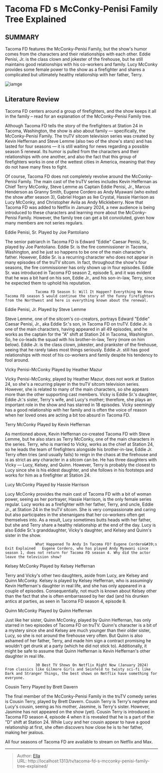 # Tacoma FD s McConky-Penisi Family Tree Explained


## SUMMARY 



  Tacoma FD features the McConky-Penisi Family, but the show&#39;s humor comes from the characters and their relationships with each other.   Eddie Penisi, Jr. is the class clown and jokester of the firehouse, but he still maintains good relationships with his co-workers and family.   Lucy McConky provides some female power to the show as a firefighter and shares a complicated but ultimately healthy relationship with her father, Terry.  

![iamge](https://static1.srcdn.com/wordpress/wp-content/uploads/2024/01/25_tacoma.jpg)

## Literature Review
Tacoma FD centers around a group of firefighters, and the show keeps it all in the family – read for an explanation of the McConky-Penisi Family tree.




Although Tacoma FD tells the story of the firefighters at Station 24 in Tacoma, Washington, the show is also about family — specifically, the McConky-Penisi Family. The truTV sitcom television series was created by Kevin Heffernan and Steve Lemme (also two of the show&#39;s stars) and has lasted for four seasons — it is still waiting for news regarding a possible season 5 renewal. Its humor is pulled from the characters and their relationships with one another, and also the fact that this group of firefighters works in one of the wettest cities in America, meaning that they do not have many fires to fight.




Of course, Tacoma FD does not completely revolve around the McConky-Penisi Family. The main cast of the truTV series includes Kevin Heffernan as Chief Terry McConky, Steve Lemme as Captain Eddie Penisi, Jr., Marcus Henderson as Granny Smith, Eugene Cordero as Andy Myawani (who exited the show after season 3), Gabriel Hogan as Ike Crystal, Hassie Harrison as Lucy McConky, and Christopher Avila as Andy Mickleberry. Now that Tacoma FD was added to Netflix in January 2024, a new audience is being introduced to these characters and learning more about the McConky-Penisi Family. However, the family tree can get a bit convoluted, given how many members are not series regulars.


 Eddie Penisi, Sr. 
Played by Joe Pantoliano
          

The senior patriarch in Tacoma FD is Edward &#34;Eddie&#34; Caesar Penisi, Sr., played by Joe Pantoliano. Eddie Sr. is the fire commissioner in Tacoma, Washington, and he just so happens to be one of the main character&#39;s father. However, Eddie Sr. is a recurring character who does not appear in many episodes of the truTV sitcom. In fact, throughout the show&#39;s four seasons, the fire commissioner has only shown up in four episodes. Eddie Sr. was introduced in Tacoma FD season 2, episode 5, and it was evident that he was a bit hard on his son, Eddie Jr., and his son-in-law, Terry, since he expected them to uphold his reputation.




                  Tacoma FD Season 5: Will It Happen? Everything We Know   Tacoma FD season 5 would continue the story of the funny firefighters from the Northwest and here is everything known about the renewal.    



 Eddie Penisi, Jr. 
Played by Steve Lemme
          

Steve Lemme, one of the sitcom&#39;s co-creators, portrays Edward &#34;Eddie&#34; Caesar Penisi, Jr., aka Eddie Sr.&#39;s son, in Tacoma FD on truTV. Eddie Jr. is one of the main characters, having appeared in all 49 episodes, and he works as the captain for the &#34;A&#34; shift at Station 24 in Tacoma, Washington. So, he co-leads the squad with his brother-in-law, Terry (more on him below). Eddie Jr. is the class clown, jokester, and prankster of the firehouse, seeing that he rarely takes most things seriously. Eddie Jr. still has good relationships with most of his co-workers and family despite his tendency to fool around.






 Vicky Penisi-McConky 
Played by Heather Mazur
          

Vicky Penisi-McConky, played by Heather Mazur, does not work at Station 24, so she&#39;s a recurring player in the truTV sitcom television series. However, she is related to many of the main characters, so she appears more than the other supporting cast members. Vicky is Eddie Sr.&#39;s daughter, Eddie Jr.&#39;s sister, Terry&#39;s wife, and Lucy&#39;s mother; therefore, she plays an important role in the show and has starred in 18 episodes. Vicky seemingly has a good relationship with her family and is often the voice of reason when her loved ones are acting a bit too absurd in Tacoma FD.



 Terry McConky 
Played by Kevin Heffernan
          




As mentioned above, Kevin Heffernan co-created Tacoma FD with Steve Lemme, but he also stars as Terry McConky, one of the main characters in the series. Terry, who is married to Vicky, works as the chief at Station 24, so he leads the team of firefighters alongside his brother-in-law, Eddie Jr. Terry often tries (and usually fails) to reign in the chaos at the firehouse and is as strict as any character in a sitcom can be. He has three daughters with Vicky — Lucy, Kelsey, and Quinn. However, Terry is probably the closest to Lucy since she is his eldest daughter, and she follows in his footsteps and works for him as a firefighter at Station 24.



 Lucy McConky 
Played by Hassie Harrison
         

Lucy McConky provides the main cast of Tacoma FD with a bit of woman power, seeing as her portrayer, Hassie Harrison, is the only female series regular. Lucy works as a firefighter with her father, Terry, and uncle, Eddie Jr., at Station 24 in the truTV sitcom. She is very compassionate and caring but also participates in the shenanigans that her co-workers often get themselves into. As a result, Lucy sometimes butts heads with her father, but she and Terry share a healthy relationship at the end of the day. Lucy is also Eddie Sr.&#39;s granddaughter, Vicky&#39;s daughter, and Kelsey and Quinn&#39;s sister in the show.




                  What Happened To Andy In Tacoma FD? Eugene Cordero&#39;s Exit Explained   Eugene Cordero, who has played Andy Myawani since season 1, does not return for Tacoma FD season 4. Why did the actor leave the television show?    



 Kelsey McConky 
Played by Kelsey Heffernan
          

Terry and Vicky&#39;s other two daughters, aside from Lucy, are Kelsey and Quinn McConky. Kelsey is played by Kelsey Heffernan, who is assumingly Kevin Heffernan&#39;s daughter in real life, and she has only appeared in a couple of episodes. Consequentially, not much is known about Kelsey other than the fact that she is often embarrassed by her dad (and his drunken antics at parties, as seen in Tacoma FD season 4, episode 8.



 Quinn McConky 
Played by Quinn Heffernan
          




Just like her sister, Quinn McConky, played by Quinn Heffernan, has only starred in two episodes of Tacoma FD on truTV. Quinn&#39;s character is a bit of a mystery since she and Kelsey are much younger than their older sister, Lucy, so she is not around the firehouse very often. But Quinn is also ashamed of her father, Terry, and made him sign a contract promising he wouldn&#39;t get drunk at a party (which he did not stick to). Additionally, it might be safe to assume that Quinn Heffernan is Kevin Heffernan&#39;s other daughter in real life.

                  30 Best TV Shows On Netflix Right Now (January 2024)   From classics like Gilmore Girls and Seinfeld to twisty sci-fi like Dark and Stranger Things, the best shows on Netflix have something for everyone.    



 Cousin Terry 
Played by Brett Davern
          




The final member of the McConky-Penisi Family in the truTV comedy series is Cousin Terry, played by Brett Davern. Cousin Terry is Terry&#39;s nephew and Lucy&#39;s cousin, seeing as his mother, Jasmine, is Terry&#39;s sister. However, Jasmine has not appeared on the show (yet). Cousin Terry is introduced in Tacoma FD season 4, episode 4 when it is revealed that he is a part of the &#34;D&#34; shift at Station 24. While Lucy and her cousin appear to have a good relationship at first, she often discovers how close he is to her father, making her jealous.



All four seasons of Tacoma FD are available to stream on Netflix and Max.





---

> Author: [Ella](https://instagram.hk.cn/)  
> URL: http://localhost:1313/tv/tacoma-fd-s-mcconky-penisi-family-tree-explained/  

